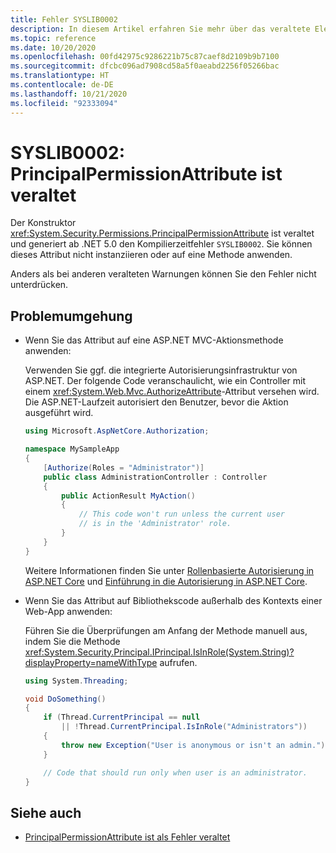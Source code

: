 ```yaml
---
title: Fehler SYSLIB0002
description: In diesem Artikel erfahren Sie mehr über das veraltete Element, das zur Kompilierzeit den Fehler SYSLIB0002 generiert.
ms.topic: reference
ms.date: 10/20/2020
ms.openlocfilehash: 00fd42975c9286221b75c87caef8d2109b9b7100
ms.sourcegitcommit: dfcbc096ad7908cd58a5f0aeabd2256f05266bac
ms.translationtype: HT
ms.contentlocale: de-DE
ms.lasthandoff: 10/21/2020
ms.locfileid: "92333094"
---
```

# <a name="syslib0002-principalpermissionattribute-is-obsolete"></a>SYSLIB0002: PrincipalPermissionAttribute ist veraltet

Der Konstruktor <xref:System.Security.Permissions.PrincipalPermissionAttribute> ist veraltet und generiert ab .NET 5.0 den Kompilierzeitfehler `SYSLIB0002`. Sie können dieses Attribut nicht instanziieren oder auf eine Methode anwenden.

Anders als bei anderen veralteten Warnungen können Sie den Fehler nicht unterdrücken.

## <a name="workarounds"></a>Problemumgehung

- Wenn Sie das Attribut auf eine ASP.NET MVC-Aktionsmethode anwenden:

  Verwenden Sie ggf. die integrierte Autorisierungsinfrastruktur von ASP.NET. Der folgende Code veranschaulicht, wie ein Controller mit einem <xref:System.Web.Mvc.AuthorizeAttribute>-Attribut versehen wird. Die ASP.NET-Laufzeit autorisiert den Benutzer, bevor die Aktion ausgeführt wird.

  ```csharp
  using Microsoft.AspNetCore.Authorization;

  namespace MySampleApp
  {
      [Authorize(Roles = "Administrator")]
      public class AdministrationController : Controller
      {
          public ActionResult MyAction()
          {
              // This code won't run unless the current user
              // is in the 'Administrator' role.
          }
      }
  }
  ```

  Weitere Informationen finden Sie unter [Rollenbasierte Autorisierung in ASP.NET Core](/aspnet/core/security/authorization/roles) und [Einführung in die Autorisierung in ASP.NET Core](/aspnet/core/security/authorization/introduction).

- Wenn Sie das Attribut auf Bibliothekscode außerhalb des Kontexts einer Web-App anwenden:

  Führen Sie die Überprüfungen am Anfang der Methode manuell aus, indem Sie die Methode <xref:System.Security.Principal.IPrincipal.IsInRole(System.String)?displayProperty=nameWithType> aufrufen.

  ```csharp
  using System.Threading;

  void DoSomething()
  {
      if (Thread.CurrentPrincipal == null
          || !Thread.CurrentPrincipal.IsInRole("Administrators"))
      {
          throw new Exception("User is anonymous or isn't an admin.");
      }

      // Code that should run only when user is an administrator.
  }
  ```

## <a name="see-also"></a>Siehe auch

- [PrincipalPermissionAttribute ist als Fehler veraltet](3.1-5.0.md#principalpermissionattribute-is-obsolete-as-error)
